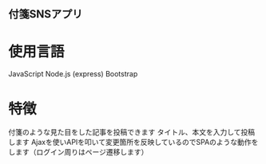 ## 付箋SNSアプリ

# 使用言語
JavaScript
Node.js (express)
Bootstrap

# 特徴
付箋のような見た目をした記事を投稿できます
タイトル、本文を入力して投稿します
Ajaxを使いAPIを叩いて変更箇所を反映しているのでSPAのような動作をします（ログイン周りはページ遷移します）
